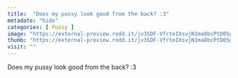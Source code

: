 ```yaml
---
title:  "Does my pussy look good from the back? :3"
metadate: "hide"
categories: [ Pussy ]
image: "https://external-preview.redd.it/jv3SDF-VfrteIXsvjN1ma8bcPtD05gF91IgrTWUnwPI.jpg?auto=webp&s=13b3b7e1c075f05a2853898789d2c2260d114178"
thumb: "https://external-preview.redd.it/jv3SDF-VfrteIXsvjN1ma8bcPtD05gF91IgrTWUnwPI.jpg?width=640&crop=smart&auto=webp&s=4354e83c15101497f6bd16e506d85d81f5c57c6e"
visit: ""
---
```

Does my pussy look good from the back? :3
